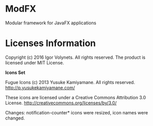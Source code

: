# ModFX
Modular framework for JavaFX applications

# Licenses Information

Copyright (c) 2016 Igor Volynets. All rights reserved.
The product is licensed under MIT License.

**Icons Set**

Fugue Icons
(c) 2013 Yusuke Kamiyamane. All rights reserved.
http://p.yusukekamiyamane.com/

These icons are licensed under a Creative Commons
Attribution 3.0 License.
http://creativecommons.org/licenses/by/3.0/

Changes: notification-counter* icons were resized, icon names were changed.
